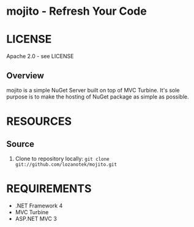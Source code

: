 mojito - Refresh Your Code
===========

# LICENSE
Apache 2.0 - see LICENSE

## Overview
mojito is a simple NuGet Server built on top of MVC Turbine. It's sole purpose is to make the hosting of NuGet package as simple as possible.

# RESOURCES
## Source
1. Clone to repository locally: `git clone git://github.com/lozanotek/mojito.git`

# REQUIREMENTS
* .NET Framework 4
* MVC Turbine
* ASP.NET MVC 3

